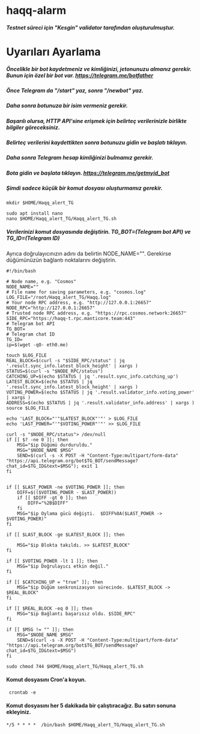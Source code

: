 # haqq-alarm
##### Testnet süreci için "Kesgin" validator tarafından oluşturulmuştur.
# Uyarıları Ayarlama
##### Öncelikle bir bot kaydetmeniz ve kimliğinizi, jetonunuzu almanız gerekir. Bunun için özel bir bot var. https://telegram.me/botfather 
##### Önce Telegram da "/start" yaz, sonra "/newbot" yaz.
##### Daha sonra botunuza bir isim vermeniz gerekir.
##### Başarılı olursa, HTTP API'sine erişmek için belirteç verilerinizle birlikte bilgiler göreceksiniz.
##### Belirteç verilerini kaydettikten sonra botunuzu gidin ve başlatı tıklayın.
##### Daha sonra Telegram hesap kimliğinizi bulmamız gerekir.
##### Bota gidin ve başlata tıklayın. https://telegram.me/getmyid_bot
##### Şimdi sadece küçük bir komut dosyası oluşturmamız gerekir.

```
mkdir $HOME/Haqq_alert_TG
```
```
sudo apt install nano
nano $HOME/Haqq_alert_TG/Haqq_alert_TG.sh
```

##### Verilerinizi komut dosyasında değiştirin. TG_BOT=(Telegram bot API) ve TG_ID=(Telegram ID)
Ayrıca doğrulayıcınızın adını da belirtin NODE_NAME="". Gerekirse düğümünüzün bağlantı noktalarını değiştirin.

```
#!/bin/bash

# Node name, e.g. "Cosmos"
NODE_NAME=""
# File name for saving parameters, e.g. "cosmos.log"
LOG_FILE="/root/Haqq_alert_TG/Haqq.log"
# Your node RPC address, e.g. "http://127.0.0.1:26657"
NODE_RPC="http://127.0.0.1:26657"
# Trusted node RPC address, e.g. "https://rpc.cosmos.network:26657"
SIDE_RPC="https://haqq-t.rpc.manticore.team:443"
# Telegram bot API
TG_BOT=
# Telegram chat ID
TG_ID=
ip=$(wget -qO- eth0.me)

touch $LOG_FILE
REAL_BLOCK=$(curl -s "$SIDE_RPC/status" | jq '.result.sync_info.latest_block_height' | xargs )
STATUS=$(curl -s "$NODE_RPC/status")
CATCHING_UP=$(echo $STATUS | jq '.result.sync_info.catching_up')
LATEST_BLOCK=$(echo $STATUS | jq '.result.sync_info.latest_block_height' | xargs )
VOTING_POWER=$(echo $STATUS | jq '.result.validator_info.voting_power' | xargs )
ADDRESS=$(echo $STATUS | jq '.result.validator_info.address' | xargs )
source $LOG_FILE

echo 'LAST_BLOCK="'"$LATEST_BLOCK"'"' > $LOG_FILE
echo 'LAST_POWER="'"$VOTING_POWER"'"' >> $LOG_FILE

curl -s "$NODE_RPC/status"> /dev/null
if [[ $? -ne 0 ]]; then
    MSG="$ip Düğümü durduruldu."
    MSG="$NODE_NAME $MSG"
    SEND=$(curl -s -X POST -H "Content-Type:multipart/form-data" "https://api.telegram.org/bot$TG_BOT/sendMessage?chat_id=$TG_ID&text=$MSG"); exit 1
fi


if [[ $LAST_POWER -ne $VOTING_POWER ]]; then
    DIFF=$(($VOTING_POWER - $LAST_POWER))
    if [[ $DIFF -gt 0 ]]; then
        DIFF="%2B$DIFF"
    fi
    MSG="$ip Oylama gücü değişti.  $DIFF%0A($LAST_POWER -> $VOTING_POWER)"
fi

if [[ $LAST_BLOCK -ge $LATEST_BLOCK ]]; then

    MSG="$ip Blokta takıldı. >> $LATEST_BLOCK"
fi

if [[ $VOTING_POWER -lt 1 ]]; then
    MSG="$ip Doğrulayıcı etkin değil."
fi

if [[ $CATCHING_UP = "true" ]]; then
    MSG="$ip Düğüm senkronizasyon sürecinde. $LATEST_BLOCK -> $REAL_BLOCK"
fi

if [[ $REAL_BLOCK -eq 0 ]]; then
    MSG="$ip Bağlantı başarısız oldu. $SIDE_RPC"
fi

if [[ $MSG != "" ]]; then
    MSG="$NODE_NAME $MSG"
    SEND=$(curl -s -X POST -H "Content-Type:multipart/form-data" "https://api.telegram.org/bot$TG_BOT/sendMessage?chat_id=$TG_ID&text=$MSG")
fi

```


```
sudo chmod 744 $HOME/Haqq_alert_TG/Haqq_alert_TG.sh
```

#### Komut dosyasını Cron'a koyun.
```
 crontab -e
 ```
 
 #### Komut dosyasını her 5 dakikada bir çalıştıracağız. Bu satırı sonuna ekleyiniz.
  ```
 */5 * * * *  /bin/bash $HOME/Haqq_alert_TG/Haqq_alert_TG.sh
  ```
